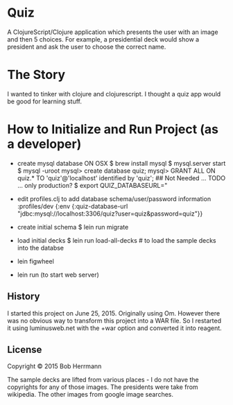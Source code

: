 # Quiz

A ClojureScript/Clojure application which presents the user with an image and then 5 choices.
For example, a presidential deck would show a president and ask the user to choose the correct name.

# The Story

I wanted to tinker with clojure and clojurescript.  I thought a quiz app would be good for learning stuff.

# How to Initialize and Run Project (as a developer)

 - create mysql database
      ON OSX
      $ brew install mysql
      $ mysql.server start
      $ mysql -uroot
      mysql> create database quiz;
      mysql> GRANT ALL ON quiz.* TO 'quiz'@'localhost' identified by 'quiz';
      \## Not Needed ...  TODO ... only production? $ export QUIZ_DATABASEURL="
      
 - edit profiles.clj to add database schema/user/password information
     :profiles/dev  {:env {:quiz-database-url "jdbc:mysql://localhost:3306/quiz?user=quiz&password=quiz"}}
   
 - create initial schema
      $ lein run migrate
        
 - load initial decks
      $ lein run load-all-decks # to load the sample decks into the databse
      
 - lein figwheel
 - lein run (to start web server)

## History

I started this project on June 25, 2015.   Originally using Om.  However there was no obvious way to transform this
project into a WAR file.   So I restarted it using luminusweb.net with the +war option and converted it into reagent.

## License

Copyright © 2015 Bob Herrmann

The sample decks are lifted from various places - I do not have the copyrights for any of those images.   The presidents
were take from wikipedia.   The other images from google image searches.

